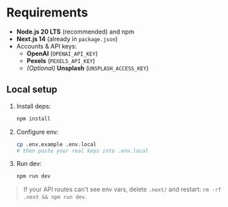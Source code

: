 # Requirements

- **Node.js 20 LTS** (recommended) and npm
- **Next.js 14** (already in `package.json`)
- Accounts & API keys:
  - **OpenAI** (`OPENAI_API_KEY`)
  - **Pexels** (`PEXELS_API_KEY`)
  - *(Optional)* **Unsplash** (`UNSPLASH_ACCESS_KEY`)

## Local setup

1. Install deps:
   ```bash
   npm install
   ```

2. Configure env:
   ```bash
   cp .env.example .env.local
   # then paste your real keys into .env.local
   ```

3. Run dev:
   ```bash
   npm run dev
   ```

> If your API routes can't see env vars, delete `.next/` and restart: `rm -rf .next && npm run dev`.
